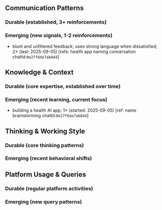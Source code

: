 ## Communication Patterns
### Durable (established, 3+ reinforcements)

### Emerging (new signals, 1-2 reinforcements)
- blunt and unfiltered feedback; uses strong language when dissatisfied; 2× (last: 2025-09-05) [refs: health app naming conversation chatId:`0e27f6de7ab844`]

## Knowledge & Context
### Durable (core expertise, established over time)

### Emerging (recent learning, current focus)
- building a health AI app; 1× (started: 2025-09-05) [ref: name brainstorming chatId:`0e27f6de7ab844`]

## Thinking & Working Style
### Durable (core thinking patterns)

### Emerging (recent behavioral shifts)

## Platform Usage & Queries
### Durable (regular platform activities)

### Emerging (new query patterns)
